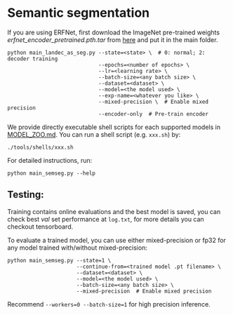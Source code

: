 # Semantic segmentation

If you are using ERFNet, first download the ImageNet pre-trained weights *erfnet_encoder_pretrained.pth.tar* from [here](https://github.com/Eromera/erfnet_pytorch/tree/master/trained_models) and put it in the main folder.

```
python main_landec_as_seg.py --state=<state> \  # 0: normal; 2: decoder training
                             --epochs=<number of epochs> \
                             --lr=<learning rate> \
                             --batch-size=<any batch size> \ 
                             --dataset=<dataset> \
                             --model=<the model used> \
                             --exp-name=<whatever you like> \
                             --mixed-precision \  # Enable mixed precision
                             --encoder-only  # Pre-train encoder
```

We provide directly executable shell scripts for each supported models in [MODEL_ZOO.md](MODEL_ZOO.md). You can run a shell script (e.g. `xxx.sh`) by:

```
./tools/shells/xxx.sh
```

For detailed instructions, run:

```
python main_semseg.py --help
```

## Testing:

Training contains online evaluations and the best model is saved, you can check best *val* set performance at `log.txt`, for more details you can checkout tensorboard.

To evaluate a trained model, you can use either mixed-precision or fp32 for any model trained with/without mixed-precision:

```
python main_semseg.py --state=1 \
                      --continue-from=<trained model .pt filename> \
                      --dataset=<dataset> \
                      --model=<the model used> \ 
                      --batch-size=<any batch size> \
                      --mixed-precision  # Enable mixed precision
```

Recommend `--workers=0 --batch-size=1` for high precision inference.
